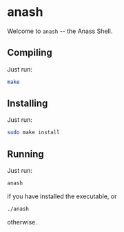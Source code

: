 anash
=====

Welcome to `anash` -- the Anass Shell.

Compiling
---------
Just run:

```bash
make
```

Installing
----------
Just run:

```bash
sudo make install
```

Running
-------
Just run:

```bash
anash
```

if you have installed the executable, or

```bash
./anash
```

otherwise.
